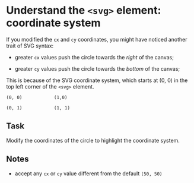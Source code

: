 # Understand the `<svg>` element: coordinate system

If you modified the `cx` and `cy` coordinates, you might have noticed another trait of SVG syntax:

- greater `cx` values push the circle towards the _right_ of the canvas;

- greater `cy` values push the circle towards the _bottom_ of the canvas;

This is because of the SVG coordinate system, which starts at (0, 0) in the top left corner of the `<svg>` element.

```text
(0, 0)            (1,0)

(0, 1)            (1, 1)
```

## Task

Modify the coordinates of the circle to highlight the coordinate system.

## Notes

- accept any `cx` or `cy` value different from the default `(50, 50)`